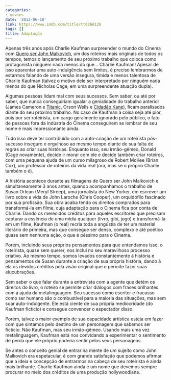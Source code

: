 ```yaml
---
categories:
- movies
date: '2012-06-18'
link: https://www.imdb.com/title/tt0268126
tags: []
title: Adaptação
---
```


Apenas três anos após Charlie Kaufman surpreender o mundo do Cinema com [Quero ser John Malkovich], um dos roteiros mais originais de todos os tempos, temos o lançamento de seu próximo trabalho que coloca como protagonista ninguém nada menos do que... Charlie Kaufman! Apesar de isso aparentar uma auto-indulgência sem limites, é preciso lembrarmos de estarmos falando de uma versão insegura, tímida e menos talentosa de Charlie Kaufman (talvez o motivo dele ser interpretado por ninguém nada menos do que Nicholas Cage, em uma surpreendente atuação dupla).

Algumas pessoas lidam mal com seus sucessos. Sem saber, ou até por saber, que nunca conseguiriam igualar a genialidade do trabalho anterior (James Cameron e [Titanic], Orson Wells e [Cidadão Kane]), ficam paralisados diante do seu próximo trabalho. No caso de Kaufman a coisa seja até pior, pois por ser roteirista, um cargo geralmente ignorado pelo público, o fato de pessoas fora da indústria do Cinema conseguirem se lembrar de seu nome é mais impressionante ainda.

Tudo isso deve ter contribuído com a auto-criação de um roteirista pós-sucesso inseguro e orgulhoso ao mesmo tempo diante de sua falta de regras ao criar suas histórias. Enquanto isso, seu irmão-gêmeo, Donald (Cage novamente), decide ir morar com ele e decide também criar roteiros, com uma pequena ajuda de um curso milagroso de Robert McKee (Brian Cox), um professor de roteiros da vida real (ora, mas se o próprio Charlie também o é).

A história acontece durante as filmagens de Quero ser John Malkovich e simultaneamente 3 anos antes, quando acompanhamos o trabalho de Susan Orlean (Meryl Streep), uma jornalista do New Yorker, em escrever um livro sobre a vida de John Laroche (Chris Cooper), um orquidófilo fascinado por sua profissão. Sua obra acaba tendo os direitos comprados para transformá-la em filme, cuja adaptação para o Cinema fica por conta de Charlie. Dando os merecidos créditos para aqueles escritores que precisam capturar a essência de uma mídia qualquer (livro, gibi, jogo) e transformá-la em um filme, Kaufman (o real) recria toda a angústia de ter um material literário de primeira, mas que consegue ser denso, complexo e até poético quase sem nenhuma ação, o que é péssimo para o Cinema.

Porém, incluindo seus próprios pensamentos para que entendamos isso, o roteirista, quase sem querer, nos inclui no seu maravilhoso processo criativo. Ao mesmo tempo, somos levados constantemente à história e pensamentos de Susan durante a criação de sua própria história, dando à ela os devidos créditos pela visão original que o permite fazer suas elucubrações.

Sem saber o que falar durante a entrevista com a agente que detém os direitos do livro, o roteiro se permite criar diálogos com frases brilhantes com a ajuda da metalinguagem. Seu sucesso como escritor e fracasso como ser humano são o combustível para a maioria das situações, mas sem soar auto-indulgente. Ele está ciente de sua própria mediocridade (do Kaufman fictício) e consegue convencer o espectador disso.

Porém, talvez o maior exemplo de sua capacidade artística esteja em fazer com que sintamos pelo destino de um personagem que sabemos ser fictício. Não Kaufman, mas seu irmão-gêmeo. Usando mais uma vez metalinguagem, Kaufman está nos convidando a experimentar o sentimento de perda que ele próprio poderia sentir pelos seus personagens.

Se antes o conceito genial de entrar na mente de um sujeito como John Malkovich era espetacular, é com grande satisfação que podemos afirmar que a ideia e concepção de entrarmos na cabeça de seu roteirista é ainda mais brilhante. Charlie Kaufman ainda é um nome que devemos sempre procurar no meio dos créditos de uma produção hollywoodiana.

[Cidadão Kane]: /cidadao-kane
[Quero ser John Malkovich]: /quero-ser-john-malkovich
[Titanic]: /titanic